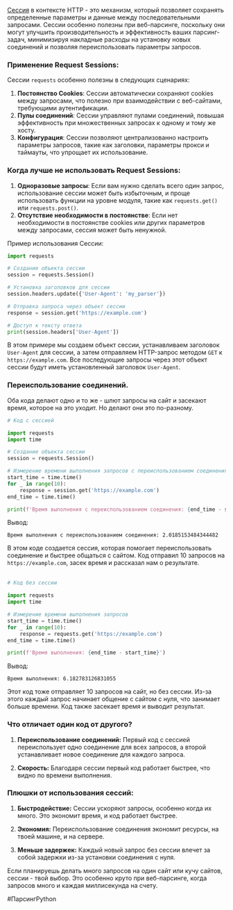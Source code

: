 [Сессия](https://requests.readthedocs.io/en/latest/user/advanced/) в контексте HTTP - это механизм, который позволяет сохранять определенные параметры и данные между последовательными запросами. Сессии особенно полезны при веб-парсинге, поскольку они могут улучшить производительность и эффективность ваших парсинг-задач, минимизируя накладные расходы на установку новых соединений и позволяя переиспользовать параметры запросов.

### Применение Request Sessions:

Сессии `requests` особенно полезны в следующих сценариях:

1. **Постоянство Cookies**: Сессии автоматически сохраняют cookies между запросами, что полезно при взаимодействии с веб-сайтами, требующими аутентификации.
2. **Пулы соединений**: Сессии управляют пулами соединений, повышая эффективность при множественных запросах к одному и тому же хосту.
3. **Конфигурация**: Сессии позволяют централизованно настроить параметры запросов, такие как заголовки, параметры прокси и таймауты, что упрощает их использование.

### Когда лучше не использовать Request Sessions:

1. **Одноразовые запросы**: Если вам нужно сделать всего один запрос, использование сессии может быть избыточным, и проще использовать функции на уровне модуля, такие как `requests.get()` или `requests.post()`.
2. **Отсутствие необходимости в постоянстве**: Если нет необходимости в постоянстве cookies или других параметров между запросами, сессия может быть ненужной.

Пример использования Сессии:

```python
import requests

# Создание объекта сессии
session = requests.Session()

# Установка заголовков для сессии
session.headers.update({'User-Agent': 'my_parser'})

# Отправка запроса через объект сессии
response = session.get('https://example.com')

# Доступ к тексту ответа
print(session.headers['User-Agent'])
```

В этом примере мы создаем объект сессии, устанавливаем заголовок `User-Agent` для сессии, а затем отправляем HTTP-запрос методом `GET` к `https://example.com`. Все последующие запросы через этот объект сессии будут иметь установленный заголовок `User-Agent`.

### Переиспользование соединений.

Оба кода делают одно и то же - шлют запросы на сайт и засекают время, которое на это уходит. Но делают они это по-разному.

```python
# Код с сессией

import requests
import time

# Создание объекта сессии
session = requests.Session()

# Измерение времени выполнения запросов с переиспользованием соединения
start_time = time.time()
for _ in range(10):
    response = session.get('https://example.com')
end_time = time.time()

print(f'Время выполнения с переиспользованием соединения: {end_time - start_time}')
```

Вывод:

```
Время выполнения с переиспользованием соединения: 2.0185153484344482
```

В этом коде создается сессия, которая помогает переиспользовать соединение и быстрее общаться с сайтом. Код отправил 10 запросов на `https://example.com`, засек время и рассказал нам о результате.  
 

```python
# Код без сессии

import requests
import time

# Измерение времени выполнения запросов
start_time = time.time()
for _ in range(10):
    response = requests.get('https://example.com')
end_time = time.time()

print(f'Время выполнения: {end_time - start_time}')
```

Вывод:

```
Время выполнения: 6.182783126831055
```

Этот код тоже отправляет 10 запросов на сайт, но без сессии. Из-за этого каждый запрос начинает общение с сайтом с нуля, что занимает больше времени. Код также засекает время и выводит результат.

### Что отличает один код от другого?

1. **Переиспользование соединений:** Первый код с сессией переиспользует одно соединение для всех запросов, а второй устанавливает новое соединение для каждого запроса.
    
2. **Скорость:** Благодаря сессии первый код работает быстрее, что видно по времени выполнения.
    

### Плюшки от использования сессий:

1. **Быстродействие:** Сессии ускоряют запросы, особенно когда их много. Это экономит время, и код работает быстрее.
    
2. **Экономия:** Переиспользование соединения экономит ресурсы, на твоей машине, и на сервере.
    
3. **Меньше задержек:** Каждый новый запрос без сессии влечет за собой задержки из-за установки соединения с нуля.
    

Если планируешь делать много запросов на один сайт или кучу сайтов, сессии - твой выбор. Это особенно круто при веб-парсинге, когда запросов много и каждая миллисекунда на счету.




#ПарсингPython 